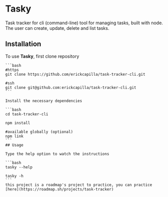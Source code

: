 # Tasky

Task tracker for cli (command-line) tool for managing tasks, built with node. The user can create, update, delete and list tasks.

## Installation

To use **Tasky**, first clone repository
````
```bash
#https
git clone https://github.com/erickcapilla/task-tracker-cli.git

#ssh
git clone git@github.com:erickcapilla/task-tracker-cli.git
```

Install the necessary dependencies

```bash
cd task-tracker-cli

npm install

#available globally (optional)
npm link
```
## Usage

Type the help option to watch the instructions

```bash
tasky --help

tasky -h
```
this project is a roadmap's project to practice, you can practice [here](https://roadmap.sh/projects/task-tracker)


